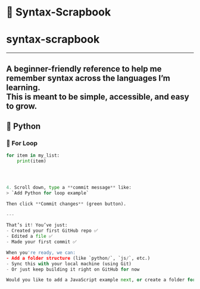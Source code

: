 # 🧠 Syntax-Scrapbook
# syntax-scrapbook
---------------------------------------------------------------------------------------------------------
A beginner-friendly reference to help me remember syntax across the languages I’m learning.  
This is meant to be simple, accessible, and easy to grow.
------------------------------------------------------------------------------------------------------------

## 🐍 Python

### 🔁 For Loop

```python
for item in my_list:
    print(item)




4. Scroll down, type a **commit message** like:
> `Add Python for loop example`

Then click **Commit changes** (green button).

---

That’s it! You’ve just:
- Created your first GitHub repo ✅  
- Edited a file ✅  
- Made your first commit ✅  

When you're ready, we can:
- Add a folder structure (like `python/`, `js/`, etc.)
- Sync this with your local machine (using Git)
- Or just keep building it right on GitHub for now

Would you like to add a JavaScript example next, or create a folder for organizing multiple files?
